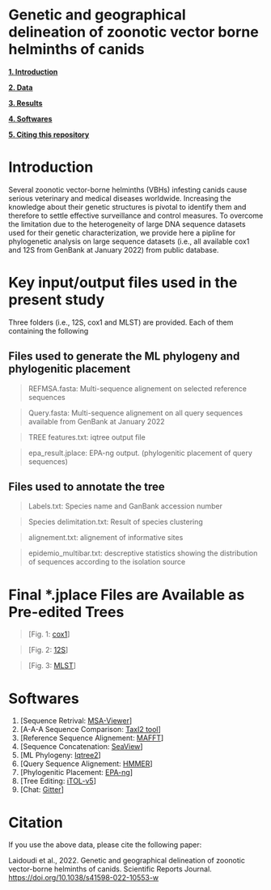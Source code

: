 # Genetic and geographical delineation of zoonotic vector borne helminths of canids


**[1. Introduction](#Introduction)**

**[2. Data](#Key-input-and-output-files-used-in-the-present-study)**

**[3. Results](#Final-*.jplace-Files-are-Available-as-Pre-edited-Trees)**

**[4. Softwares](#Softwares)**

**[5. Citing this repository](#Citation)**



# Introduction
Several zoonotic vector-borne helminths (VBHs) infesting canids cause serious veterinary and medical diseases worldwide. Increasing the knowledge about their genetic structures is pivotal to identify them and therefore to settle effective surveillance and control measures. To overcome the limitation due to the heterogeneity of large DNA sequence datasets used for their genetic characterization, we provide here a pipline for phylogenetic analysis on large sequence datasets (i.e., all available cox1 and 12S  from GenBank at January 2022) from public database.




# Key input/output files used in the present study

Three folders (i.e., 12S, cox1 and MLST) are provided. Each of them containing the following


## Files used to generate the ML phylogeny and phylogenitic placement

> REFMSA.fasta: Multi-sequence alignement on selected reference sequences

> Query.fasta: Multi-sequence alignement on all query sequences available from GenBank at January 2022

> TREE features.txt: iqtree output file

> epa_result.jplace: EPA-ng output. (phylogenitic placement of query sequences)




## Files used to annotate the tree

> Labels.txt: Species name and GanBank accession number

> Species delimitation.txt: Result of species clustering 

> alignement.txt: alignement of informative sites

> epidemio_multibar.txt: descreptive statistics showing the distribution of sequences according to the isolation source



# Final *.jplace Files are Available as Pre-edited Trees

> [Fig. 1: [cox1](https://itol.embl.de/tree/1095222034364991637522955)]

> [Fig. 2: [12S](https://itol.embl.de/tree/1095222034318181637538254)]

> [Fig. 3: [MLST](https://itol.embl.de/tree/109522205480771637547090)] 


# Softwares

1. [Sequence Retrival: [MSA-Viewer](https://www.ncbi.nlm.nih.gov/projects/msaviewer/)]
2. [A-A-A Sequence Comparison: [TaxI2 tool](https://github.com/iTaxoTools/TaxI2.git)] 
3. [Reference Sequence Alignement: [MAFFT](https://github.com/GSLBiotech/mafft.git)]
4. [Sequence Concatenation: [SeaView](http://doua.prabi.fr/software/seaview)] 
5. [ML Phylogeny: [Iqtree2](https://github.com/iqtree/iqtree2.git)] 
6. [Query Sequence Alignement: [HMMER](https://github.com/EddyRivasLab/hmmer.git)] 
7. [Phylogenitic Placement: [EPA-ng](https://github.com/Pbdas/epa-ng.git)]
8. [Tree Editing: [iTOL-v5](https://github.com/iBiology/iTOL.git)]
9. [Chat: [Gitter](https://matrix.to/#/#Pipline:matrix.org)]


# Citation
If you use the above data, please cite the following paper:

Laidoudi et al., 2022. Genetic and geographical delineation of zoonotic vector-borne helminths of canids. Scientific Reports Journal.
https://doi.org/10.1038/s41598-022-10553-w
